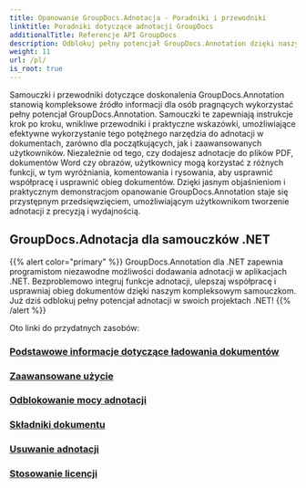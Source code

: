 ```yaml
---
title: Opanowanie GroupDocs.Adnotacja - Poradniki i przewodniki
linktitle: Poradniki dotyczące adnotacji GroupDocs
additionalTitle: Referencje API GroupDocs
description: Odblokuj pełny potencjał GroupDocs.Annotation dzięki naszym samouczkom. Usprawnij współpracę i usprawnij przepływ pracy dzięki kompleksowym przewodnikom i wskazówkom.
weight: 11
url: /pl/
is_root: true
---
```


Samouczki i przewodniki dotyczące doskonalenia GroupDocs.Annotation stanowią kompleksowe źródło informacji dla osób pragnących wykorzystać pełny potencjał GroupDocs.Annotation. Samouczki te zapewniają instrukcje krok po kroku, wnikliwe przewodniki i praktyczne wskazówki, umożliwiające efektywne wykorzystanie tego potężnego narzędzia do adnotacji w dokumentach, zarówno dla początkujących, jak i zaawansowanych użytkowników. Niezależnie od tego, czy dodajesz adnotacje do plików PDF, dokumentów Word czy obrazów, użytkownicy mogą korzystać z różnych funkcji, w tym wyróżniania, komentowania i rysowania, aby usprawnić współpracę i usprawnić obieg dokumentów. Dzięki jasnym objaśnieniom i praktycznym demonstracjom opanowanie GroupDocs.Annotation staje się przystępnym przedsięwzięciem, umożliwiającym użytkownikom tworzenie adnotacji z precyzją i wydajnością.

## GroupDocs.Adnotacja dla samouczków .NET
{{% alert color="primary" %}}
GroupDocs.Annotation dla .NET zapewnia programistom niezawodne możliwości dodawania adnotacji w aplikacjach .NET. Bezproblemowo integruj funkcje adnotacji, ulepszaj współpracę i usprawniaj obieg dokumentów dzięki naszym kompleksowym samouczkom. Już dziś odblokuj pełny potencjał adnotacji w swoich projektach .NET!
{{% /alert %}}

Oto linki do przydatnych zasobów:
 
### [Podstawowe informacje dotyczące ładowania dokumentów](./net/document-loading-essentials/)
### [Zaawansowane użycie](./net/advanced-usage/)
### [Odblokowanie mocy adnotacji](./net/unlocking-annotation-power/)
### [Składniki dokumentu](./net/document-components/)
### [Usuwanie adnotacji](./net/removing-annotations/)
### [Stosowanie licencji](./net/applying-licenses/)


